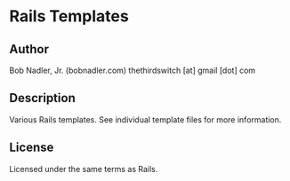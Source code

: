 # Rails Templates

## Author
Bob Nadler, Jr. (bobnadler.com)
thethirdswitch [at] gmail [dot] com

## Description
Various Rails templates. See individual template files for more information.

## License
Licensed under the same terms as Rails.
